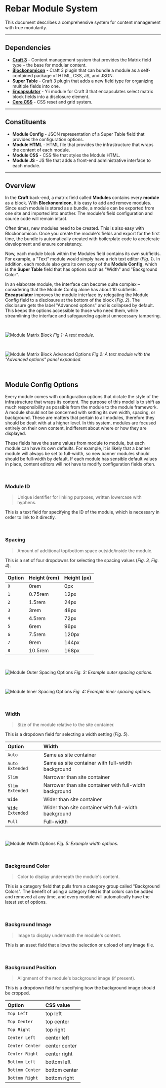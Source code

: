 # Rebar Module System

This document describes a comprehensive system for content management with true modularity.

---

## Dependencies

* **[Craft 3](https://github.com/craftcms/cms)** - Content management system that provides the Matrix field type – the base for modular content.
* **[Blockonomicon](https://github.com/charliedevelopment/craft3-blockonomicon/)** - Craft 3 plugin that can bundle a module as a self-contained package of HTML, CSS, JS, and JSON.
* **[Super Table](https://github.com/verbb/super-table)** - Craft 3 plugin that adds a new field type for organizing multiple fields into one.
* **[Encapsulator](https://github.com/charliedevelopment/encapsulator)** - Yii module for Craft 3 that encapsulates select matrix block fields into a disclosure element.
* **[Core CSS](https://github.com/alecrios/core-css)** - CSS reset and grid system.

---

## Constituents

* **Module Config** - JSON representation of a Super Table field that provides the configuration options.
* **Module HTML** - HTML file that provides the infrastructure that wraps the content of each module.
* **Module CSS** - CSS file that styles the Module HTML.
* **Module JS** - JS file that adds a front-end administrative interface to each module.

---

## Overview

In the **Craft** back-end, a matrix field called **Modules** contains every **module** as a block. With **Blockonomicon**, it is easy to add and remove modules. Since each module is stored as a bundle, a module can be exported from one site and imported into another. The module's field configuration and source code will remain intact.

Often times, new modules need to be created. This is also easy with Blockonomicon. Once you create the module's fields and export for the first time, the bundle is automatically created with boilerplate code to accelerate development and ensure consistency.

Now, each module block within the Modules field contains its own subfields. For example, a "Text" module would simply have a rich text editor (_Fig. 1_). In addition, each module also gets its own copy of the **Module Config**, which is the **Super Table** field that has options such as "Width" and "Background Color".

In an elaborate module, the interface can become quite complex – considering that the Module Config alone has about 10 subfields. **Encapsulator** improves the module interface by relegating the Module Config field to a disclosure at the bottom of the block (_Fig. 2_). The disclosure gets the label "Advanced options" and is collapsed by default. This keeps the options accessible to those who need them, while streamlining the interface and safegaurding against unnecessary tampering.

&nbsp;

![Module Matrix Block](./screenshots/module-matrix-block.png)
_Fig 1: A text module._

&nbsp;

![Module Matrix Block Advanced Options](./screenshots/module-matrix-block-advanced-options.png)
_Fig 2: A text module with the "Advanced options" panel expanded._

&nbsp;

## Module Config Options

Every module comes with configuration options that dictate the style of the infrastructure that wraps its content. The purpose of this model is to shift as much responsibility as possible from the module to the module framework. A module should not be concerned with setting its own width, spacing, or background. These are matters that pertain to all modules, therefore they should be dealt with at a higher level. In this system, modules are focused entirely on their own content, indifferent about where or how they are displayed.

These fields have the same values from module to module, but each module can have its own defaults. For example, it is likely that a banner module will always be set to full-width, so new banner modules should should be full-width by default. If each module has sensible default values in place, content editors will not have to modify configuration fields often.

&nbsp;

### Module ID

> Unique identifier for linking purposes, written lowercase with hyphens.

This is a text field for specifying the ID of the module, which is necessary in order to link to it directly.

&nbsp;

### Spacing

> Amount of additional top/bottom space outside/inside the module.

This is a set of four dropdowns for selecting the spacing values (_Fig. 3, Fig. 4_).

| Option | Height (rem) | Height (px) |
|:--- |:--- |:--- |
| `0` | 0rem | 0px |
| `1` | 0.75rem | 12px |
| `2` | 1.5rem | 24px |
| `3` | 3rem | 48px |
| `4` | 4.5rem| 72px |
| `5` | 6rem | 96px |
| `6` | 7.5rem | 120px |
| `7` | 9rem | 144px |
| `8` | 10.5rem | 168px |

&nbsp;

![Module Outer Spacing Options](./screenshots/module-outer-spacing-options.png)
_Fig. 3: Example outer spacing options._

&nbsp;

![Module Inner Spacing Options](./screenshots/module-inner-spacing-options.png)
_Fig. 4: Example inner spacing options._

&nbsp;

### Width

> Size of the module relative to the site container.

This is a dropdown field for selecting a width setting (_Fig. 5_).

| Option | Width |
|:--- |:--- |
| `Auto` | Same as site container |
| `Auto Extended` | Same as site container with full-width background |
| `Slim` | Narrower than site container |
| `Slim Extended` | Narrower than site container with full-width background |
| `Wide` | Wider than site container |
| `Wide Extended` | Wider than site container with full-width background |
| `Full` | Full-width |

&nbsp;

![Module Width Options](./screenshots/module-width-options.png)
_Fig. 5: Example width options._

&nbsp;

### Background Color

> Color to display underneath the module's content.

This is a category field that pulls from a category group called "Background Colors". The benefit of using a category field is that colors can be added and removed at any time, and every module will automatically have the latest set of options.

&nbsp;

### Background Image

> Image to display underneath the module's content.

This is an asset field that allows the selection or upload of any image file.

&nbsp;

### Background Position

> Alignment of the module's background image (if present).

This is a dropdown field for specifying how the background image should be cropped.

| Option | CSS value |
|:--- |:--- |
| `Top Left` | top left |
| `Top Center` | top center |
| `Top Right` | top right |
| `Center Left` | center left |
| `Center Center` | center center |
| `Center Right` | center right |
| `Bottom Left` | bottom left |
| `Bottom Center` | bottom center |
| `Bottom Right` | bottom right |

